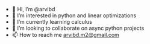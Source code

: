 - 👋 Hi, I’m @arvibd
- 👀 I’m interested in python and linear optimizations
- 🌱 I’m currently learning calculus
- 💞️ I’m looking to collaborate on async python projects
- 📫 How to reach me arvibd.m2@gmail.com

<!---
arvibd/arvibd is a ✨ special ✨ repository because its `README.md` (this file) appears on your GitHub profile.
You can click the Preview link to take a look at your changes.
--->
